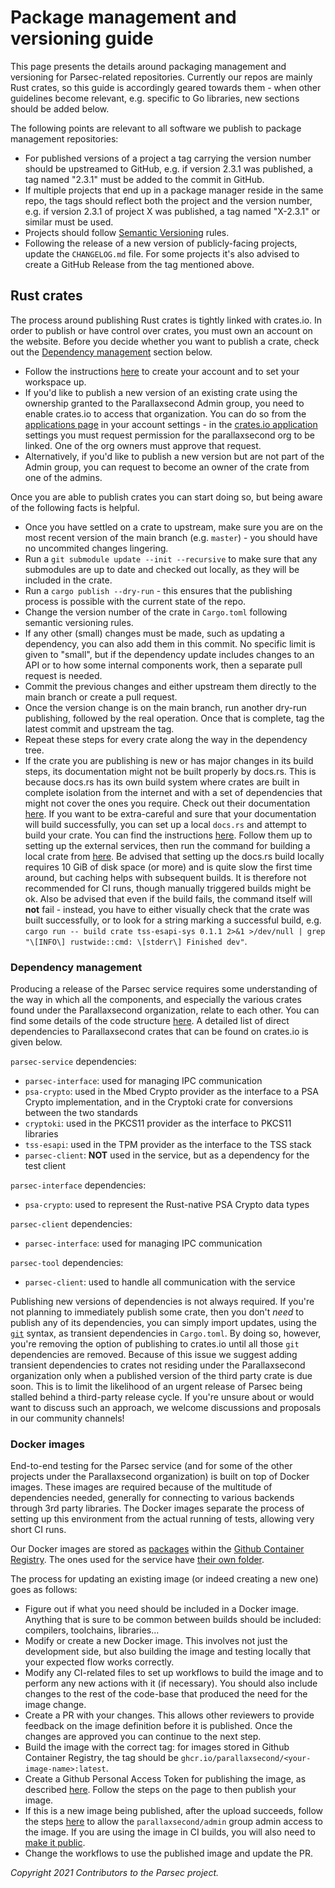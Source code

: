 # Package management and versioning guide

This page presents the details around packaging management and versioning for Parsec-related
repositories. Currently our repos are mainly Rust crates, so this guide is accordingly geared
towards them - when other guidelines become relevant, e.g. specific to Go libraries, new sections
should be added below.

The following points are relevant to all software we publish to package management repositories:

- For published versions of a project a tag carrying the version number should be upstreamed to
   GitHub, e.g. if version 2.3.1 was published, a tag named "2.3.1" must be added to the commit in
   GitHub.
- If multiple projects that end up in a package manager reside in the same repo, the tags should
   reflect both the project and the version number, e.g. if version 2.3.1 of project X was
   published, a tag named "X-2.3.1" or similar must be used.
- Projects should follow [Semantic Versioning](https://semver.org/) rules.
- Following the release of a new version of publicly-facing projects, update the `CHANGELOG.md`
   file. For some projects it's also advised to create a GitHub Release from the tag mentioned
   above.

## Rust crates

The process around publishing Rust crates is tightly linked with crates.io. In order to publish or
have control over crates, you must own an account on the website. Before you decide whether you want
to publish a crate, check out the [Dependency management](#dependency-management) section below.

- Follow the instructions [here](https://doc.rust-lang.org/cargo/reference/publishing.html) to
   create your account and to set your workspace up.
- If you'd like to publish a new version of an existing crate using the ownership granted to the
   Parallaxsecond Admin group, you need to enable crates.io to access that organization. You can do
   so from the [applications page](https://github.com/settings/applications) in your account
   settings - in the [crates.io
   application](https://github.com/settings/connections/applications/9fe8110dfe185fe90b5c) settings
   you must request permission for the parallaxsecond org to be linked. One of the org owners must
   approve that request.
- Alternatively, if you'd like to publish a new version but are not part of the Admin group, you can
   request to become an owner of the crate from one of the admins.

Once you are able to publish crates you can start doing so, but being aware of the following facts
is helpful.

- Once you have settled on a crate to upstream, make sure you are on the most recent version of the
   main branch (e.g. `master`) - you should have no uncommited changes lingering.
- Run a `git submodule update --init --recursive` to make sure that any submodules are up to date
   and checked out locally, as they will be included in the crate.
- Run a `cargo publish --dry-run` - this ensures that the publishing process is possible with the
   current state of the repo.
- Change the version number of the crate in `Cargo.toml` following semantic versioning rules.
- If any other (small) changes must be made, such as updating a dependency, you can also add them in
   this commit. No specific limit is given to "small", but if the dependency update includes changes
   to an API or to how some internal components work, then a separate pull request is needed.
- Commit the previous changes and either upstream them directly to the main branch or create a pull
   request.
- Once the version change is on the main branch, run another dry-run publishing, followed by the
   real operation. Once that is complete, tag the latest commit and upstream the tag.
- Repeat these steps for every crate along the way in the dependency tree.
- If the crate you are publishing is new or has major changes in its build steps, its documentation
   might not be built properly by docs.rs. This is because docs.rs has its own build system where
   crates are built in complete isolation from the internet and with a set of dependencies that
   might not cover the ones you require. Check out their documentation
   [here](https://docs.rs/about/builds). If you want to be extra-careful and sure that your
   documentation will build successfully, you can set up a local `docs.rs` and attempt to build your
   crate. You can find the instructions
   [here](https://github.com/rust-lang/docs.rs#getting-started). Follow them up to setting up the
   external services, then run the command for building a local crate from
   [here](https://github.com/rust-lang/docs.rs#build-subcommand). Be advised that setting up the
   docs.rs build locally requires 10 GiB of disk space (or more) and is quite slow the first time
   around, but caching helps with subsequent builds. It is therefore not recommended for CI runs,
   though manually triggered builds might be ok. Also be advised that even if the build fails, the
   command itself will **not** fail - instead, you have to either visually check that the crate was
   built successfully, or to look for a string marking a successful build, e.g. `cargo run -- build
   crate tss-esapi-sys 0.1.1 2>&1 >/dev/null | grep "\[INFO\] rustwide::cmd: \[stderr\] Finished
   dev"`.

### Dependency management

Producing a release of the Parsec service requires some understanding of the way in which all the
components, and especially the various crates found under the Parallaxsecond organization, relate to
each other. You can find some details of the code structure
[here](../parsec_service/source_code_structure.md). A detailed list of direct dependencies to
Parallaxsecond crates that can be found on crates.io is given below.

`parsec-service` dependencies:

- `parsec-interface`: used for managing IPC communication
- `psa-crypto`: used in the Mbed Crypto provider as the interface to a PSA Crypto implementation,
   and in the Cryptoki crate for conversions between the two standards
- `cryptoki`: used in the PKCS11 provider as the interface to PKCS11 libraries
- `tss-esapi`: used in the TPM provider as the interface to the TSS stack
- `parsec-client`: **NOT** used in the service, but as a dependency for the test client

`parsec-interface` dependencies:

- `psa-crypto`: used to represent the Rust-native PSA Crypto data types

`parsec-client` dependencies:

- `parsec-interface`: used for managing IPC communication

`parsec-tool` dependencies:

- `parsec-client`: used to handle all communication with the service

Publishing new versions of dependencies is not always required. If you're not planning to
immediately publish some crate, then you don't *need* to publish any of its dependencies, you can
simply import updates, using the
[`git`](https://doc.rust-lang.org/cargo/reference/specifying-dependencies.html#specifying-dependencies-from-git-repositories)
syntax, as transient dependencies in `Cargo.toml`. By doing so, however, you're removing the option
of publishing to crates.io until all those `git` dependencies are removed. Because of this issue we
suggest adding transient dependencies to crates not residing under the Parallaxsecond organization
only when a published version of the third party crate is due soon. This is to limit the likelihood
of an urgent release of Parsec being stalled behind a third-party release cycle. If you're unsure
about or would want to discuss such an approach, we welcome discussions and proposals in our
community channels!

### Docker images

End-to-end testing for the Parsec service (and for some of the other projects under the
Parallaxsecond organization) is built on top of Docker images. These images are required because of
the multitude of dependencies needed, generally for connecting to various backends through 3rd party
libraries. The Docker images separate the process of setting up this environment from the actual
running of tests, allowing very short CI runs.

Our Docker images are stored as [packages](https://github.com/orgs/parallaxsecond/packages) within
the [Github Container
Registry](https://docs.github.com/en/packages/guides/container-guides-for-github-packages). The ones
used for the service have [their own
folder](https://github.com/parallaxsecond/parsec/tree/main/e2e_tests/docker_image).

The process for updating an existing image (or indeed creating a new one) goes as follows:

- Figure out if what you need should be included in a Docker image. Anything that is sure to be
   common between builds should be included: compilers, toolchains, libraries...
- Modify or create a new Docker image. This involves not just the development side, but also
   building the image and testing locally that your expected flow works correctly.
- Modify any CI-related files to set up workflows to build the image and to perform any new actions
   with it (if necessary). You should also include changes to the rest of the code-base that
   produced the need for the image change.
- Create a PR with your changes. This allows other reviewers to provide feedback on the image
   definition before it is published. Once the changes are approved you can continue to the next
   step.
- Build the image with the correct tag: for images stored in Github Container Registry, the tag
   should be `ghcr.io/parallaxsecond/<your-image-name>:latest`.
- Create a Github Personal Access Token for publishing the image, as described
   [here](https://docs.github.com/en/packages/guides/pushing-and-pulling-docker-images). Follow the
   steps on the page to then publish your image.
- If this is a new image being published, after the upload succeeds, follow the steps
   [here](https://docs.github.com/en/packages/guides/configuring-access-control-and-visibility-for-container-images#configuring-access-to-container-images-for-an-organization)
   to allow the `parallaxsecond/admin` group admin access to the image. If you are using the image
   in CI builds, you will also need to [make it
   public](https://docs.github.com/en/packages/guides/configuring-access-control-and-visibility-for-container-images#configuring-visibility-of-container-images-for-an-organization).
- Change the workflows to use the published image and update the PR.

*Copyright 2021 Contributors to the Parsec project.*
